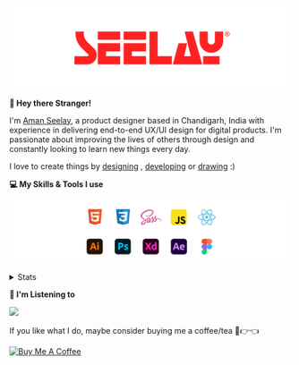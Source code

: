 [![banner](./images/seelay.svg)](https://www.seelay.in)

**👋 Hey there Stranger!**

I'm [Aman Seelay](https://www.seelay.in), a product designer based in Chandigarh, India with experience in delivering end-to-end UX/UI design for digital products. I'm passionate about improving the lives of others through design and constantly looking to learn new things every day.

I love to create things by [designing](https://www.seelay.in/#work) , [developing](https://www.seelay.in/#projects) or [drawing](https://art.seelay.in) :)

**💻 My Skills & Tools I use**

[![banner](./images/skills&tools.svg)](https://www.seelay.in/about)

<details>
  <summary>Stats</summary>

---

<!--START_SECTION:waka-->
![Profile Views](http://img.shields.io/badge/Profile%20Views-1-blue)

**🐱 My GitHub Data** 

> 📦 614.8 kB Used in GitHub's Storage 
 > 
> 🏆 0 Contributions in the Year 2024
 > 
> 💼 Opted to Hire
 > 
> 📜 1 Public Repository 
 > 
> 🔑 43 Private Repository 
 > 
**I'm a Night 🦉** 

```text
🌞 Morning                310 commits         ████░░░░░░░░░░░░░░░░░░░░░   16.72 % 
🌆 Daytime                298 commits         ████░░░░░░░░░░░░░░░░░░░░░   16.07 % 
🌃 Evening                577 commits         ████████░░░░░░░░░░░░░░░░░   31.12 % 
🌙 Night                  669 commits         █████████░░░░░░░░░░░░░░░░   36.08 % 
```
📅 **I'm Most Productive on Sunday** 

```text
Monday                   229 commits         ███░░░░░░░░░░░░░░░░░░░░░░   12.35 % 
Tuesday                  295 commits         ████░░░░░░░░░░░░░░░░░░░░░   15.91 % 
Wednesday                163 commits         ██░░░░░░░░░░░░░░░░░░░░░░░   08.79 % 
Thursday                 325 commits         ████░░░░░░░░░░░░░░░░░░░░░   17.53 % 
Friday                   211 commits         ███░░░░░░░░░░░░░░░░░░░░░░   11.38 % 
Saturday                 292 commits         ████░░░░░░░░░░░░░░░░░░░░░   15.75 % 
Sunday                   339 commits         █████░░░░░░░░░░░░░░░░░░░░   18.28 % 
```


📊 **This Week I Spent My Time On** 

```text
🕑︎ Time Zone: Asia/Kolkata

💬 Programming Languages: 
No Activity Tracked This Week

🔥 Editors: 
No Activity Tracked This Week

💻 Operating System: 
No Activity Tracked This Week
```

**I Mostly Code in JavaScript** 

```text
JavaScript               28 repos            ████████████████░░░░░░░░░   62.22 % 
TypeScript               13 repos            ███████░░░░░░░░░░░░░░░░░░   28.89 % 
Java                     3 repos             ██░░░░░░░░░░░░░░░░░░░░░░░   06.67 % 
HTML                     1 repo              █░░░░░░░░░░░░░░░░░░░░░░░░   02.22 % 
```




 Last Updated on 15/01/2024 06:40:27 UTC
<!--END_SECTION:waka-->

---

 </details>

**🎵 I'm Listening to**

<object data="https://now-play.vercel.app/api/generate?uid=7a17a86e-d6b7-43b5-8d9c-1d6dae42a779" >

  <img src="https://now-play.vercel.app/api/generate?uid=7a17a86e-d6b7-43b5-8d9c-1d6dae42a779" />

</object>

If you like what I do, maybe consider buying me a coffee/tea 🥺👉👈

<a href="https://www.buymeacoffee.com/seelay" target="_blank"><img src="https://cdn.buymeacoffee.com/buttons/v2/default-red.png" alt="Buy Me A Coffee" width="150" ></a>
